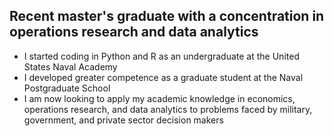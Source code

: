 ## Recent master's graduate with a concentration in operations research and data analytics
- I started coding in Python and R as an undergraduate at the United States Naval Academy
- I developed greater competence as a graduate student at the Naval Postgraduate School
- I am now looking to apply my academic knowledge in economics, operations research, and data analytics to problems faced by military, government, and private sector decision makers

